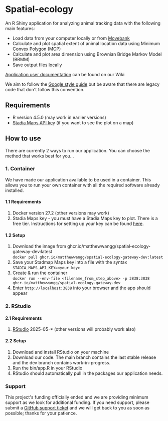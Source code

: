 # Spatial-ecology

An R Shiny application for analyzing animal tracking data with the following main features:
* Load data from your computer locally or from [Movebank](https://www.movebank.org/)
* Calculate and plot spatial extent of animal location data using Minimum Convex Polygon (MCP)
* Calculate and plot area dimension using Brownian Bridge Markov Model (BBMM)
* Save output files locally

[Application user documentation](https://github.com/sinkovit/Spatial-ecology/wiki/Space-Use-Estimator-Application-User-Guide) can be found on our Wiki

We aim to follow the [Google style guide](https://google.github.io/styleguide/Rguide.html) but be aware that there are legacy code that don't follow this convention. 

## Requirements
* R version 4.5.0 (may work in earlier versions)
* [Stadia Maps API key](https://stadiamaps.com) (if you want to see the plot on a map)

## How to use

There are currently 2 ways to run our application.  You can choose the method that works best for you...

### 1. Container

We have made our application available to be used in a container. This allows you to run your own container with all the required software already installed.

#### 1.1 Requirements

1. Docker version 27.2 (other versions may work)
1. Stadia Maps key - you must have a Stadia Maps key to plot.  There is a free tier. Instructions for setting up your key can be found [here](https://docs.stadiamaps.com/authentication/#api-keys).

#### 1.2 Setup

1. Download the image from ghcr.io/matthewwangg/spatial-ecology-gateway-dev:latest   
   `docker pull ghcr.io/matthewwangg/spatial-ecology-gateway-dev:latest`
1. Save your Stadmap Maps key into a file with the syntax `STADIA_MAPS_API_KEY=<your key>`
1. Create & run the container   
   `docker run --env-file <filename_from_step_above> -p 3838:3838 ghcr.io/matthewwangg/spatial-ecology-gateway-dev`
1. Enter `http://localhost:3838` into your browser and the app should appear

### 2. RStudio

#### 2.1 Requirements

1.  [RStudio](https://posit.co/products/open-source/rstudio/?sid=1) 2025-05-* (other versions will probably work also)

#### 2.2 Setup

1. Download and install RStudio on your machine
2. Download our code.  The main branch contains the last stable release and the dev branch contains work-in-progress.
3. Run the bin/app.R in your RStudio
4. RStudio should automatically pull in the packages our application needs.

### Support
This project's funding officially ended and we are providing minimum support as we look for additional funding.  If you need support, please submit a [GitHub support ticket](https://github.com/sinkovit/Spatial-ecology/issues/new) and we will get back to you as soon as possible; thanks for your patience. 
